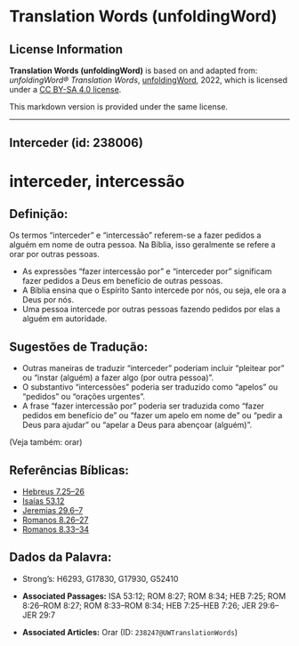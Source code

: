 # Translation Words (unfoldingWord)

## License Information

**Translation Words (unfoldingWord)** is based on and adapted from: _unfoldingWord® Translation Words_, [unfoldingWord](https://unfoldingword.org/utw), 2022, which is licensed under a [CC BY-SA 4.0 license](https://creativecommons.org/licenses/by-sa/4.0/legalcode.en).

This markdown version is provided under the same license.



--------------------------------

## Interceder (id: 238006)

interceder, intercessão
=======================

Definição:
----------

Os termos “interceder” e “intercessão” referem\-se a fazer pedidos a alguém em nome de outra pessoa. Na Bíblia, isso geralmente se refere a orar por outras pessoas.

* As expressões “fazer intercessão por” e “interceder por” significam fazer pedidos a Deus em benefício de outras pessoas.
* A Bíblia ensina que o Espírito Santo intercede por nós, ou seja, ele ora a Deus por nós.
* Uma pessoa intercede por outras pessoas fazendo pedidos por elas a alguém em autoridade.

Sugestões de Tradução:
----------------------

* Outras maneiras de traduzir “interceder” poderiam incluir “pleitear por” ou “instar (alguém) a fazer algo (por outra pessoa)”.
* O substantivo “intercessões” poderia ser traduzido como “apelos” ou “pedidos” ou “orações urgentes”.
* A frase “fazer intercessão por” poderia ser traduzida como “fazer pedidos em benefício de” ou “fazer um apelo em nome de” ou “pedir a Deus para ajudar” ou “apelar a Deus para abençoar (alguém)”.

(Veja também: orar)

Referências Bíblicas:
---------------------

* [Hebreus 7\.25–26](https://ref.ly/Heb7:25-Heb7:26)
* [Isaías 53\.12](https://ref.ly/Isa53:12)
* [Jeremias 29\.6–7](https://ref.ly/Jer29:6-Jer29:7)
* [Romanos 8\.26–27](https://ref.ly/Rom8:26-Rom8:27)
* [Romanos 8\.33–34](https://ref.ly/Rom8:33-Rom8:34)

Dados da Palavra:
-----------------

* Strong’s: H6293, G17830, G17930, G52410

* **Associated Passages:** ISA 53:12; ROM 8:27; ROM 8:34; HEB 7:25; ROM 8:26–ROM 8:27; ROM 8:33–ROM 8:34; HEB 7:25–HEB 7:26; JER 29:6–JER 29:7
* **Associated Articles:** Orar (ID: `238247@UWTranslationWords`)

